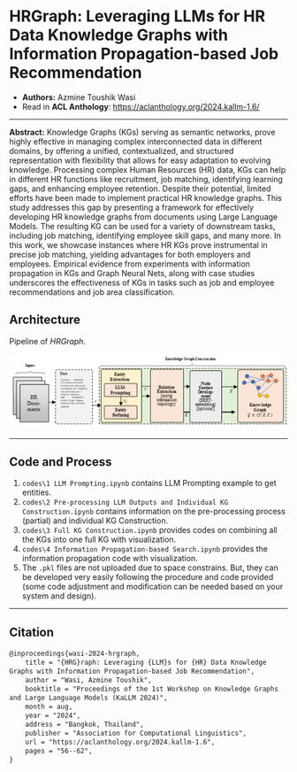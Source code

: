 # **HRGraph: Leveraging LLMs for HR Data Knowledge Graphs with Information Propagation-based Job Recommendation**
- **Authors:** Azmine Toushik Wasi
- Read in **ACL Anthology**: https://aclanthology.org/2024.kallm-1.6/

---
**Abstract:** Knowledge Graphs (KGs) serving as semantic networks, prove highly effective in managing complex interconnected data in different domains, by offering a unified, contextualized, and structured representation with flexibility that allows for easy adaptation to evolving knowledge. Processing complex Human Resources (HR) data, KGs can help in different HR functions like recruitment, job matching, identifying learning gaps, and enhancing employee retention. Despite their potential, limited efforts have been made to implement practical HR knowledge graphs. This study addresses this gap by presenting a framework for effectively developing HR knowledge graphs from documents using Large Language Models. The resulting KG can be used for a variety of downstream tasks, including job matching, identifying employee skill gaps, and many more. In this work, we showcase instances where HR KGs prove instrumental in precise job matching, yielding advantages for both employers and employees. Empirical evidence from experiments with information propagation in KGs and Graph Neural Nets, along with case studies underscores the effectiveness of KGs in tasks such as job and employee recommendations and job area classification. 

## Architecture
 Pipeline of *HRGraph*.

<p align="center">
  <img src="fig/HRKG.png" width="1000"/>
</p>

---

## Code and Process

1. `codes\1 LLM Prompting.ipynb` contains LLM Prompting example to get entities.
2. `codes\2 Pre-processing LLM Outputs and Individual KG Construction.ipynb` contains information on the pre-processing process (partial) and individual KG Construction.
3. `codes\3 Full KG Construction.ipynb` provides codes on combining all the KGs into one full KG with visualization.
4. `codes\4 Information Propagation-based Search.ipynb` provides the information propagation code  with visualization.
5. The `.pkl` files are not uploaded due to space constrains. But, they can be developed very easily following the procedure and code provided (some code adjustment and modification can be needed based on your system and design).

---

## Citation
```
@inproceedings{wasi-2024-hrgraph,
    title = "{HRG}raph: Leveraging {LLM}s for {HR} Data Knowledge Graphs with Information Propagation-based Job Recommendation",
    author = "Wasi, Azmine Toushik",
    booktitle = "Proceedings of the 1st Workshop on Knowledge Graphs and Large Language Models (KaLLM 2024)",
    month = aug,
    year = "2024",
    address = "Bangkok, Thailand",
    publisher = "Association for Computational Linguistics",
    url = "https://aclanthology.org/2024.kallm-1.6",
    pages = "56--62",
}
```
